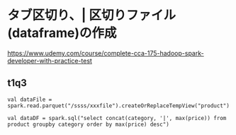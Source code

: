 # タブ区切り、| 区切りファイル(dataframe)の作成

https://www.udemy.com/course/complete-cca-175-hadoop-spark-developer-with-practice-test

## t1q3


```
val dataFile = spark.read.parquet("/ssss/xxxfile").createOrReplaceTempView("product")

val dataDF = spark.sql("select concat(category, '|', max(price)) from product groupby category order by max(price) desc")
```
